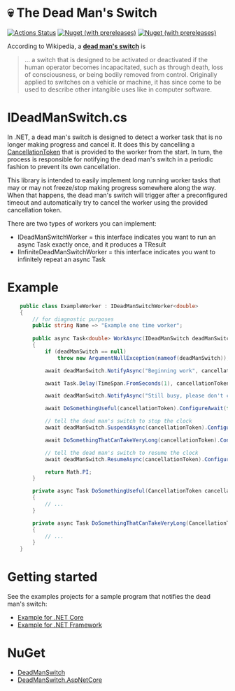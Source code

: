 # 💀 The Dead Man's Switch

[![Actions Status](https://github.com/amoerie/dead-man-switch/workflows/build/badge.svg)](https://github.com/amoerie/dead-man-switch/actions) [![Nuget (with prereleases)](https://img.shields.io/nuget/vpre/DeadManSwitch?label=DeadManSwitch)](https://www.nuget.org/packages/DeadManSwitch) [![Nuget (with prereleases)](https://img.shields.io/nuget/vpre/DeadManSwitch.AspNetCore?label=DeadManSwitch.AspNetCore)](https://www.nuget.org/packages/DeadManSwitch.AspNetCore)


According to Wikipedia, a [**dead man's switch**](https://en.wikipedia.org/wiki/Dead_man%27s_switch) is

> ... a switch that is designed to be activated or deactivated if the human operator becomes incapacitated, such as through death, loss of consciousness, or being bodily removed from control. Originally applied to switches on a vehicle or machine, it has since come to be used to describe other intangible uses like in computer software.


# IDeadManSwitch.cs

In .NET, a dead man's switch is designed to detect a worker task that is no longer making progress and cancel it. It does this by cancelling a [CancellationToken](https://docs.microsoft.com/en-us/dotnet/api/system.threading.cancellationtoken) that is provided to the worker from the start. In turn, the process is responsible for notifying the dead man's switch in a periodic fashion to prevent its own cancellation.

This library is intended to easily implement long running worker tasks that may or may not freeze/stop making progress somewhere along the way. When that happens, the dead man's switch will trigger after a preconfigured timeout and automatically try to cancel the worker using the provided cancellation token. 

There are two types of workers you can implement:

- IDeadManSwitchWorker<TResult> = this interface indicates you want to run an async Task exactly once, and it produces a TResult
- IInfiniteDeadManSwitchWorker  = this interface indicates you want to infinitely repeat an async Task

# Example

```csharp
    public class ExampleWorker : IDeadManSwitchWorker<double>
    {
        // for diagnostic purposes
        public string Name => "Example one time worker";
        
        public async Task<double> WorkAsync(IDeadManSwitch deadManSwitch, CancellationToken cancellationToken)
        {
            if (deadManSwitch == null)
                throw new ArgumentNullException(nameof(deadManSwitch));

            await deadManSwitch.NotifyAsync("Beginning work", cancellationToken).ConfigureAwait(false);

            await Task.Delay(TimeSpan.FromSeconds(1), cancellationToken).ConfigureAwait(false);

            await deadManSwitch.NotifyAsync("Still busy, please don't cancel", cancellationToken).ConfigureAwait(false);

            await DoSomethingUseful(cancellationToken).ConfigureAwait(false);

            // tell the dead man's switch to stop the clock
            await deadManSwitch.SuspendAsync(cancellationToken).ConfigureAwait(false);

            await DoSomethingThatCanTakeVeryLong(cancellationToken).ConfigureAwait(false);

            // tell the dead man's switch to resume the clock
            await deadManSwitch.ResumeAsync(cancellationToken).ConfigureAwait(false);

            return Math.PI;
        }

        private async Task DoSomethingUseful(CancellationToken cancellationToken)
        {
            // ...
        }

        private async Task DoSomethingThatCanTakeVeryLong(CancellationToken cancellationToken)
        {
            // ...
        }
    }
```

# Getting started

See the examples projects for a sample program that notifies the dead man's switch:

- [Example for .NET Core](https://github.com/amoerie/dead-man-switch/tree/master/src/DeadManSwitch.Examples.AspNetCore)
- [Example for .NET Framework](https://github.com/amoerie/dead-man-switch/tree/master/src/DeadManSwitch.Examples.AspNetFramework)

# NuGet

- [DeadManSwitch](https://www.nuget.org/packages/DeadManSwitch/)
- [DeadManSwitch.AspNetCore](https://www.nuget.org/packages/DeadManSwitch.AspNetCore/)
